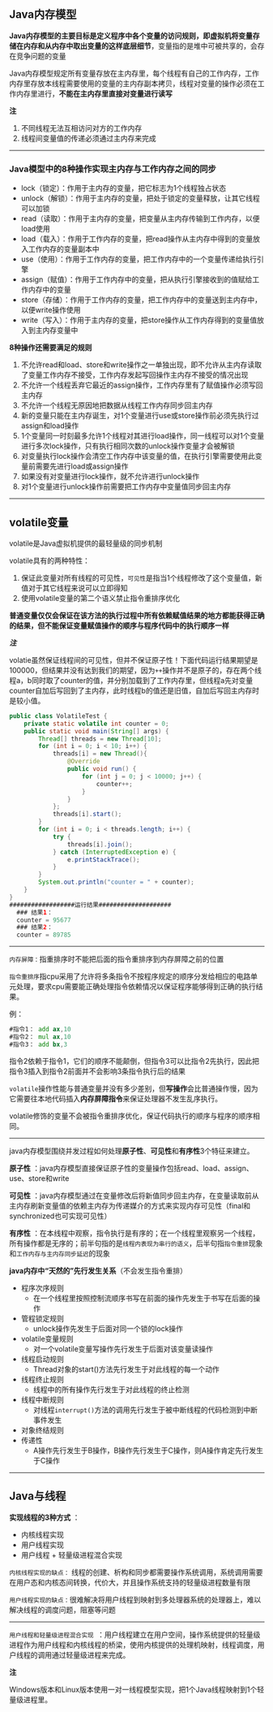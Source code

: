## Java内存模型

**Java内存模型的主要目标是定义程序中各个变量的访问规则，即虚拟机将变量存储在内存和从内存中取出变量的这样底层细节**，变量指的是堆中可被共享的，会存在竞争问题的变量

Java内存模型规定所有变量存放在主内存里，每个线程有自己的工作内存，工作内存里存放本线程需要使用的变量的主内存副本拷贝，线程对变量的操作必须在工作内存里进行，**不能在主内存里直接对变量进行读写**

**注**

1. 不同线程无法互相访问对方的工作内存
2. 线程间变量值的传递必须通过主内存来完成

----

### Java模型中的8种操作实现主内存与工作内存之间的同步

- lock（锁定）：作用于主内存的变量，把它标志为1个线程独占状态
- unlock（解锁）：作用于主内存的变量，把处于锁定的变量释放，让其它线程可以加锁
- read（读取）：作用于主内存的变量，把变量从主内存传输到工作内存，以便load使用
- load（载入）：作用于工作内存的变量，把read操作从主内存中得到的变量放入工作内存的变量副本中
- use（使用）：作用于工作内存的变量，把工作内存中的一个变量传递给执行引擎
- assign（赋值）：作用于工作内存中的变量，把从执行引擎接收到的值赋给工作内存中的变量
- store（存储）：作用于工作内存的变量，把工作内存中的变量送到主内存中，以便write操作使用
- write（写入）：作用于主内存的变量，把store操作从工作内存得到的变量值放入到主内存变量中



**8种操作还需要满足的规则**

1. 不允许read和load、store和write操作之一单独出现，即不允许从主内存读取了变量工作内存不接受，工作内存发起写回操作主内存不接受的情况出现
2. 不允许一个线程丢弃它最近的assign操作，工作内存里有了赋值操作必须写回主内存
3. 不允许一个线程无原因地把数据从线程工作内存同步回主内存
4. 新的变量只能在主内存诞生，对1个变量进行use或store操作前必须先执行过assign和load操作
5. 1个变量同一时刻最多允许1个线程对其进行load操作，同一线程可以对1个变量进行多次lock操作，只有执行相同次数的unlock操作变量才会被解锁
6. 对变量执行lock操作会清空工作内存中该变量的值，在执行引擎需要使用此变量前需要先进行load或assign操作
7. 如果没有对变量进行lock操作，就不允许进行unlock操作
8. 对1个变量进行unlock操作前需要把工作内存中变量值同步回主内存


------

## volatile变量

volatile是Java虚拟机提供的最轻量级的同步机制

volatile具有的两种特性：

1. 保证此变量对所有线程的可见性，`可见性`是指当1个线程修改了这个变量值，新值对于其它线程来说可以立即得知
2. 使用volatile变量的第二个语义禁止指令重排序优化

**普通变量仅仅会保证在该方法的执行过程中所有依赖赋值结果的地方都能获得正确的结果，但不能保证变量赋值操作的顺序与程序代码中的执行顺序一样**



***注***

volatie虽然保证线程间的可见性，但并不保证原子性！下面代码运行结果期望是100000，但结果并没有达到我们的期望，因为`++`操作并不是原子的，存在两个线程a，b同时取了counter的值，并分别加载到了工作内存里，但线程a先对变量counter自加后写回到了主内存，此时线程b的值还是旧值，自加后写回主内存时是较小值。

```java
public class VolatileTest {
    private static volatile int counter = 0;
    public static void main(String[] args) {
        Thread[] threads = new Thread[10];
        for (int i = 0; i < 10; i++) {
            threads[i] = new Thread(){
                @Override
                public void run() {
                    for (int j = 0; j < 10000; j++) {
                        counter++;
                    }
                }
            };
            threads[i].start();
        }
        for (int i = 0; i < threads.length; i++) {
            try {
                threads[i].join();
            } catch (InterruptedException e) {
                e.printStackTrace();
            }
        }
        System.out.println("counter = " + counter);
    }
}
##################运行结果####################
  ### 结果1：
  counter = 95677
  ### 结果2：
  counter = 89785
```



---

``内存屏障：``指重排序时不能把后面的指令重排序到内存屏障之前的位置

``指令重排序``指cpu采用了允许将多条指令不按程序规定的顺序分发给相应的电路单元处理，要求cpu需要能正确处理指令依赖情况以保证程序能够得到正确的执行结果。

例：

```asm
#指令1： add ax,10
#指令2： mul ax,10
#指令3： add bx,3
```

指令2依赖于指令1，它们的顺序不能颠倒，但指令3可以比指令2先执行，因此把指令3插入到指令2前面并不会影响3条指令执行后的结果



``volatile``操作性能与普通变量并没有多少差别，但**写操作**会比普通操作慢，因为它需要往本地代码插入**内存屏障指令**来保证处理器不发生乱序执行。

volatile修饰的变量不会被指令重排序优化，保证代码执行的顺序与程序的顺序相同。

-----

java内存模型围绕并发过程如何处理**原子性**、**可见性**和**有序性**3个特征来建立。

**原子性** ：java内存模型直接保证原子性的变量操作包括read、load、assign、use、store和write

**可见性** ：java内存模型通过在变量修改后将新值同步回主内存，在变量读取前从主内存刷新变量值的依赖主内存为传递媒介的方式来实现内存可见性（final和synchronized也可实现可见性）

**有序性** ：在本线程中观察，指令执行是有序的；在一个线程里观察另一个线程，所有操作都是无序的；前半句指的是`线程内表现为串行的语义`，后半句指`指令重排`现象和`工作内存与主内存同步延迟`的现象



**java内存中“天然的”先行发生关系**（不会发生指令重排）

+ 程序次序规则
  + 在一个线程里按照控制流顺序书写在前面的操作先发生于书写在后面的操作
+ 管程锁定规则
  + unlock操作先发生于后面对同一个锁的lock操作
+ volatile变量规则
  + 对一个volatile变量写操作先行发生于后面对该变量读操作
+ 线程启动规则
  + Thread对象的start()方法先行发生于对此线程的每一个动作
+ 线程终止规则
  + 线程中的所有操作先行发生于对此线程的终止检测
+ 线程中断规则
  + 对线程`interrupt()`方法的调用先行发生于被中断线程的代码检测到中断事件发生
+ 对象终结规则
+ 传递性
  + A操作先行发生于B操作，B操作先行发生于C操作，则A操作肯定先行发生于C操作

-----

## Java与线程

**实现线程的3种方式** ：

- 内核线程实现
- 用户线程实现
- 用户线程 + 轻量级进程混合实现

`内核线程实现的缺点：` 线程的创建、析构和同步都需要操作系统调用，系统调用需要在用户态和内核态间转换，代价大，并且操作系统支持的轻量级进程数量有限



`用户线程实现的缺点：`很难解决将用户线程到映射到多处理器系统的处理器上，难以解决线程的调度问题，阻塞等问题

----

`用户线程和轻量级进程混合实现 `：用户线程建立在用户空间，操作系统提供的轻量级进程作为用户线程和内核线程的桥梁，使用内核提供的处理机映射，线程调度，用户线程的调用通过轻量级进程来完成。

**注**

Windows版本和Linux版本使用一对一线程模型实现，把1个Java线程映射到1个轻量级进程里。





